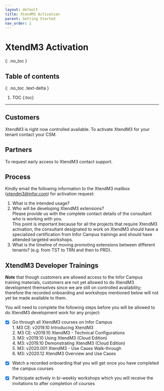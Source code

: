 ```yaml
---
layout: default
title: XtendM3 Activation
parent: Getting Started
nav_order: 1
---
```


# XtendM3 Activation
{: .no_toc }

## Table of contents
{: .no_toc .text-delta }

1. TOC
{:toc}

---

## Customers
XtendM3 is right now controlled available. To activate XtendM3 for your tenant contact your CSM.  


## Partners
To request early access to XtendM3 contact support.

## Process
Kindly email the following information to the XtendM3 mailbox ([xtendm3@infor.com](mailto://xtendm3@infor.com)) for activation request:     
1. What is the intended usage?  
2. Who will be developing XtendM3 extensions?  
Please provide us with the complete contact details of the consultant who is working with you.  
This point is important because for all the projects that require XtendM3 activation, the consultant designated to work on XtendM3 should have a specialized certification from Infor Campus trainings and should have attended targeted workshops. 
3. What is the timeline of moving promoting extensions between different tenants? (e.g. from TST to TRN and then to PRD).  

## XtendM3 Developer Trainings
***Note*** that though customers are allowed access to the Infor Campus training materials, customers are not yet allowed to do XtendM3 development themselves since we are still on controlled availability; therefore the recorded onboarding and workshops mentioned below will not yet be made available to them.

You will need to complete the following steps before you will be allowed to do XtendM3 development work for any project:   

- [x] Go through all XtendM3 courses on Infor Campus  
      1. M3 CE: v2019.10 Introducing XtendM3  
      2. M3 CE: v2019.10 XtendM3 - Technical Configurations  
      3. M3: v2019.10 Using XtendM3 (Cloud Edition)  
      4. M3: v2019.10 Demonstrating XtendM3 (Cloud Edition)  
      5. M3: v2020.001 XtendM3 - Use Cases Walk-through  
      6. M3: v2020.12 XtendM3 Overview and Use Cases  
  
  
- [x] Watch a recorded onboarding that you will get once you have completed the campus courses  

- [x] Participate actively in bi-weekly workshops which you will receive the invitations to after completion of courses  
